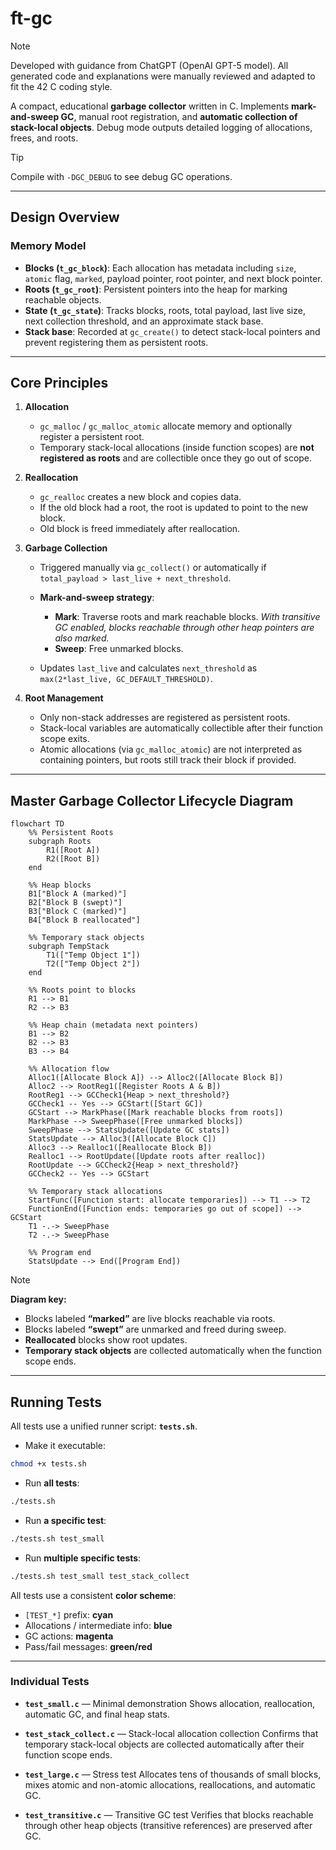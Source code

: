 # ft-gc

> [!NOTE]
> Developed with guidance from ChatGPT (OpenAI GPT-5 model). All generated code and explanations were manually reviewed and adapted to fit the 42 C coding style.

A compact, educational **garbage collector** written in C. Implements **mark-and-sweep GC**, manual root registration, and **automatic collection of stack-local objects**. Debug mode outputs detailed logging of allocations, frees, and roots.

> [!TIP]
> Compile with `-DGC_DEBUG` to see debug GC operations.

---

## Design Overview

### Memory Model

* **Blocks (`t_gc_block`)**: Each allocation has metadata including `size`, `atomic` flag, `marked`, payload pointer, root pointer, and next block pointer.
* **Roots (`t_gc_root`)**: Persistent pointers into the heap for marking reachable objects.
* **State (`t_gc_state`)**: Tracks blocks, roots, total payload, last live size, next collection threshold, and an approximate stack base.
* **Stack base**: Recorded at `gc_create()` to detect stack-local pointers and prevent registering them as persistent roots.

---

## Core Principles

1. **Allocation**

   * `gc_malloc` / `gc_malloc_atomic` allocate memory and optionally register a persistent root.
   * Temporary stack-local allocations (inside function scopes) are **not registered as roots** and are collectible once they go out of scope.

2. **Reallocation**

   * `gc_realloc` creates a new block and copies data.
   * If the old block had a root, the root is updated to point to the new block.
   * Old block is freed immediately after reallocation.

3. **Garbage Collection**

   * Triggered manually via `gc_collect()` or automatically if `total_payload > last_live + next_threshold`.
   * **Mark-and-sweep strategy**:

     * **Mark**: Traverse roots and mark reachable blocks.
       *With transitive GC enabled, blocks reachable through other heap pointers are also marked.*
     * **Sweep**: Free unmarked blocks.
   * Updates `last_live` and calculates `next_threshold` as `max(2*last_live, GC_DEFAULT_THRESHOLD)`.

4. **Root Management**

   * Only non-stack addresses are registered as persistent roots.
   * Stack-local variables are automatically collectible after their function scope exits.
   * Atomic allocations (via `gc_malloc_atomic`) are not interpreted as containing pointers, but roots still track their block if provided.

---

## Master Garbage Collector Lifecycle Diagram

```mermaid
flowchart TD
    %% Persistent Roots
    subgraph Roots
        R1([Root A])
        R2([Root B])
    end

    %% Heap blocks
    B1["Block A (marked)"]
    B2["Block B (swept)"]
    B3["Block C (marked)"]
    B4["Block B reallocated"]

    %% Temporary stack objects
    subgraph TempStack
        T1(["Temp Object 1"])
        T2(["Temp Object 2"])
    end

    %% Roots point to blocks
    R1 --> B1
    R2 --> B3

    %% Heap chain (metadata next pointers)
    B1 --> B2
    B2 --> B3
    B3 --> B4

    %% Allocation flow
    Alloc1([Allocate Block A]) --> Alloc2([Allocate Block B])
    Alloc2 --> RootReg1([Register Roots A & B])
    RootReg1 --> GCCheck1{Heap > next_threshold?}
    GCCheck1 -- Yes --> GCStart([Start GC])
    GCStart --> MarkPhase([Mark reachable blocks from roots])
    MarkPhase --> SweepPhase([Free unmarked blocks])
    SweepPhase --> StatsUpdate([Update GC stats])
    StatsUpdate --> Alloc3([Allocate Block C])
    Alloc3 --> Realloc1([Reallocate Block B])
    Realloc1 --> RootUpdate([Update roots after realloc])
    RootUpdate --> GCCheck2{Heap > next_threshold?}
    GCCheck2 -- Yes --> GCStart

    %% Temporary stack allocations
    StartFunc([Function start: allocate temporaries]) --> T1 --> T2
    FunctionEnd([Function ends: temporaries go out of scope]) --> GCStart
    T1 -.-> SweepPhase
    T2 -.-> SweepPhase

    %% Program end
    StatsUpdate --> End([Program End])
```

> [!NOTE]
> **Diagram key:**
>
> * Blocks labeled **“marked”** are live blocks reachable via roots.
> * Blocks labeled **“swept”** are unmarked and freed during sweep.
> * **Reallocated** blocks show root updates.
> * **Temporary stack objects** are collected automatically when the function scope ends.

---

## Running Tests

All tests use a unified runner script: **`tests.sh`**.

* Make it executable:

```sh
chmod +x tests.sh
```

* Run **all tests**:

```sh
./tests.sh
```

* Run **a specific test**:

```sh
./tests.sh test_small
```

* Run **multiple specific tests**:

```sh
./tests.sh test_small test_stack_collect
```

All tests use a consistent **color scheme**:

* `[TEST_*]` prefix: **cyan**
* Allocations / intermediate info: **blue**
* GC actions: **magenta**
* Pass/fail messages: **green/red**

---

### Individual Tests

* **`test_small.c`** — Minimal demonstration
  Shows allocation, reallocation, automatic GC, and final heap stats.

* **`test_stack_collect.c`** — Stack-local allocation collection
  Confirms that temporary stack-local objects are collected automatically after their function scope ends.

* **`test_large.c`** — Stress test
  Allocates tens of thousands of small blocks, mixes atomic and non-atomic allocations, reallocations, and automatic GC.

* **`test_transitive.c`** — Transitive GC test
  Verifies that blocks reachable through other heap objects (transitive references) are preserved after GC.
